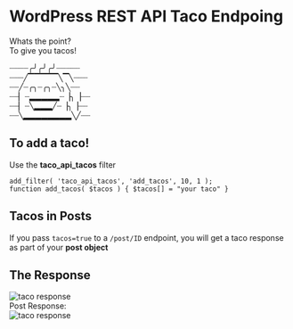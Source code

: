 # WordPress REST API Taco Endpoing #
Whats the point?  
To give you tacos!  

┈┈┈┈╭╯╭╯╭╯┈┈┈┈┈  
┈┈┈╱▔▔▔▔▔╲▔╲┈┈┈  
┈┈╱┈╭╮┈╭╮┈╲╮╲┈┈  
┈┈▏┈▂▂▂▂▂┈▕╮▕┈┈  
┈┈▏┈╲▂▂▂╱┈▕╮▕┈┈  
┈┈╲▂▂▂▂▂▂▂▂╲╱┈┈  

## To add a taco! ##
Use the __taco_api_tacos__ filter  
```
add_filter( 'taco_api_tacos', 'add_tacos', 10, 1 );  
function add_tacos( $tacos ) { $tacos[] = "your taco" }
```
## Tacos in Posts ##
If you pass `tacos=true` to a `/post/ID` endpoint, you will get a taco response as part of your __post object__

## The Response ##
![taco response](https://github.com/royboy789/WP-Rest-API-Taco-Endpoint/blob/master/taco_response.png?raw=true "Taco WP REST API RESPONSE")  
Post Response:  
![taco response](!https://github.com/royboy789/WP-Rest-API-Taco-Endpoint/blob/master/taco_post_object.png?raw=true "Taco WP REST API POST RESPONSE")